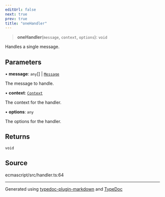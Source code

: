 ```yaml
---
editUrl: false
next: true
prev: true
title: "oneHandler"
---
```


> **oneHandler**(`message`, `context`, `options`): `void`

Handles a single message.

## Parameters

• **message**: `any`[] \| [`Message`](/api/interfaces/message/)

The message to handle.

• **context**: [`Context`](/api/classes/context/)

The context for the handler.

• **options**: `any`

The options for the handler.

## Returns

`void`

## Source

ecmascript/src/handler.ts:64

***

Generated using [typedoc-plugin-markdown](https://www.npmjs.com/package/typedoc-plugin-markdown) and [TypeDoc](https://typedoc.org/)
